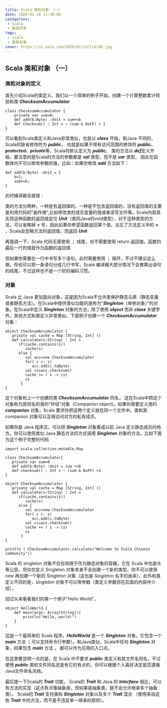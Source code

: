 ```yaml
---
title: Scala 类和对象 （一）
date: 2020-01-10 11:30:00
categories:
 - Scala
 - 基础开发
tags:
 - scala
 - 类和对象
cover: https://s2.ax1x.com/2020/01/14/lLkl8K.jpg
---
```




## Scala 类和对象 （一）

### 类和对象的定义   

首先介绍Scala的类定义，我们以一个简单的例子开始，创建一个计算整数累计校验和类 ***ChecksumAccumulator***  
```
class ChecksumAccumulator {
    private var sum=0;
    def add(b:Byte) :Unit = sum+=b
    def Checksum() : Int = ~ (sum & 0xFF) + 1
}
```

可以看到Scala类定义和Java非常类似，也是以 ***class*** 开始，和Java 不同的，Scala的缺省修饰符为 ***public***， 也就是如果不带有访问范围的修饰符 ***public、protected、private***等，Scala将默认定义为 ***public***。 类的方法以 ***def***定义开始，要注意的是Scala的方法的参数都是 ***val*** 类型，而不是 ***var*** 类型， 因此在函数体内不可以修改参数的值，比如：如果你修改 ***add*** 方法如下：  

```
def add(b:Byte) :Unit = {
    b=1;
    sum+=b;
}
```

此时编译器会报错：  

类的方法分两种，一种是有返回值的，一种是不包含返回值的，没有返回值的主要是利用代码的"副作用",比如修改类的成员变量的值或者读写文件等。Scala内部其实将这种函数的返回值定位 ***Unit***（类同Java的void类型），对于这种类型的方法，可以省略掉 ***=*** 号，因此如果你希望函数返回某个值，淡忘了方法定义中的 ***=*** ，Scala会忽略方法的返回值，而返回 ***Unit***   


再强调一下，Scala 代码无需使用 ； 结尾，也不需要使用 return 返回值，函数的最后一行的值就作为函数的返回值   

但如果你需要在一行中书写多个语句，此时需要使用 ； 隔开，不过不建议这么做。你也可以把一条语句分成几行书写，Scala 编译器大部分情况下会推算出语句的结尾，不过这样也不是一个好的编码习惯。  
### 对象 

Scala 比 Java 更加面向对象，这是因为Scala不允许类保护静态元素（静态变量或者静态方法）。在Scala中提供类似功能的是称为“***Singleton***（单例对象）”的对象。在Scala中定义 ***Singleton*** 对象的方法，除了使用 ***object*** 而非 ***class*** 关键字外，其他方式和类定义非常类似。下面例子创建一个 ***ChecksumAccumulator*** 对象：  

```
object ChecksumAccumulator {
   private val cache = Map [String, Int] ()
   def calculate(s:String) : Int =
      if(cache.contains(s))
         cache(s)
      else {
         val acc=new ChecksumAccumulator
         for( c <- s)
            acc.add(c.toByte)
         val cs=acc.checksum()
         cache += ( s -> cs)
         cs
       }
}
```

这个对象和上一个创建的类 ***ChecksumAccumulator*** 同名， 这在Scala中把这个对象称为其同名的类的“伴侣”对象（Companion object)。如果你需要定义类的 ***companion*** 对象，Scala 要求你把这两个定义放在同一个文件中。类和其 companion 对象可以互相访问对方的私有成员。  

如果你是 Java 程序员，可以把 ***Singleton*** 对象看成以前 Java 定义静态成员的地方。你可以使用类似 Java 静态方法的方式调用 ***Singleton*** 对象的方法，比如下面为这个例子完整的代码  

```
import scala.collection.mutable.Map

class ChecksumAccumulator{
   private var sum=0
   def add(b:Byte) :Unit = sum +=b
   def checksum() : Int = ~ (sum & 0xFF) +1
}

object ChecksumAccumulator {
   private val cache = Map [String, Int] ()
   def calculate(s:String) : Int =
      if(cache.contains(s))
         cache(s)
      else {
         val acc=new ChecksumAccumulator
         for( c <- s)
            acc.add(c.toByte)
         val cs=acc.checksum()
         cache += ( s -> cs)
         cs
       }
}

println ( ChecksumAccumulator.calculate("Welcome to Scala Chinese community"))
```

Scala 的 singleton 对象不仅仅局限于作为静态对象的容器，它在 Scala 中也是头等公民，但仅仅定义 Singleton 对象本身不会创建一个新的类型，你不可以使用 new 再创建一个新的 Singleton 对象（这也是 Singleton 名字的由来），此外和类定义不同的是，singleton 对象不可以带参数（类定义参数将在后面的内容中介绍）。  

回过头来看看我们的第一个例子“Hello World”。

```
object HelloWorld {
    def main(args: Array[String]){
        println("Hello, world!")
    }
}
```

这是一个最简单的 Scala 程序，***HelloWorld*** 是一个 ***Singleton*** 对象，它包含一个 ***main*** 方法（ 可以支持命令行参数）。和Java类似，Scala中任何 ***Singleton*** 对象，如果包含 ***main*** 方法 ， 都可以作为应用的入口点。  

在这里要说明一点的是，在 Scala 中不要求 ***public*** 类定义和其文件名同名，不过使用 ***public*** 类和文件同名还是有它的有点的，你可以根据个人喜好决定是否遵循Java文件命名风格。  

最后提一下Scala的 ***Trait*** 功能， Scala的 ***Trait*** 和 Java 的 ***Interface*** 相比，可以有方法的实现（这点有点像抽象类，但如果是抽象类，就不会允许继承多个抽象类）。 Scala的 ***Trait*** 支持类和 ***Singleton*** 对象以及多个 ***Trait*** 混合 （使用来自这些 ***Trait*** 中的方法，而不是不违反单一继承的原则）。  

